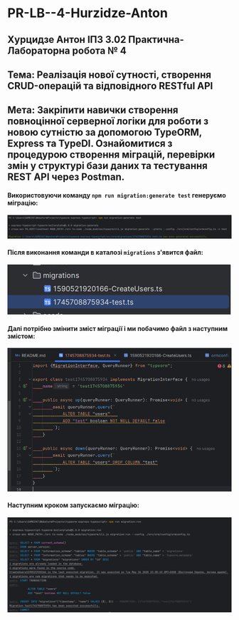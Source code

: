 # PR-LB--4-Hurzidze-Anton
## Хурцидзе Антон IПЗ 3.02 Практична-Лабораторна робота № 4

## Тема: Реалізація нової сутності, створення CRUD-операцій та відповідного RESTful API
## Мета: Закріпити навички створення повноцінної серверної логіки для роботи з новою сутністю за допомогою TypeORM, Express та TypeDI. Ознайомитися з процедурою створення міграцій, перевірки змін у структурі бази даних та тестування REST API через Postman.

#### Використовуючи команду ```npm run migration:generate test``` генеруємо міграцію:

![1](https://github.com/GAMECHl/PR-LB--4-Hurzidze-Anton/blob/main/1.png)
#### Після виконання команди в каталозі ```migrations``` з'явится файл:
![2](https://github.com/GAMECHl/PR-LB--4-Hurzidze-Anton/blob/main/2.png)
#### Далі потрібно змінити зміст міграції і ми побачимо файл з наступним змістом:
![3](https://github.com/GAMECHl/PR-LB--4-Hurzidze-Anton/blob/main/3.png)
#### Наступним кроком запускаємо міграцію:
![4](https://github.com/GAMECHl/PR-LB--4-Hurzidze-Anton/blob/main/4.png)



